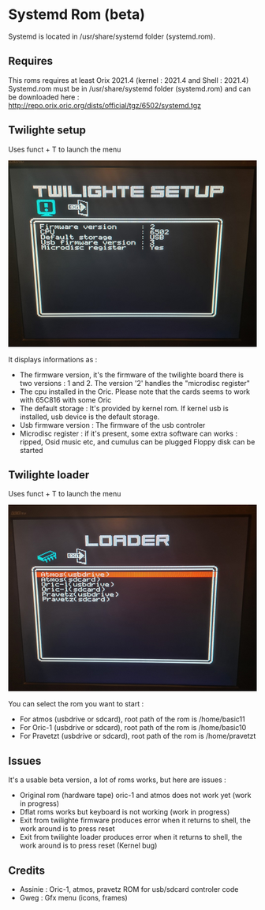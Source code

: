 # Systemd Rom (beta)

Systemd is located in /usr/share/systemd folder (systemd.rom).

## Requires

This roms requires at least Orix 2021.4 (kernel : 2021.4 and Shell : 2021.4)
Systemd.rom must be in /usr/share/systemd folder (systemd.rom) and can be downloaded here : http://repo.orix.oric.org/dists/official/tgz/6502/systemd.tgz

## Twilighte setup

Uses funct + T to launch the menu

![alt text](firmware.jpg "firmware")

It displays informations as :

* The firmware version, it's the firmware of the twilighte board there is two versions : 1 and 2. The version '2' handles the "microdisc register"
* The cpu installed in the Oric. Please note that the cards seems to work with 65C816 with some Oric
* The default storage : It's provided by kernel rom. If kernel usb is installed, usb device is the default storage.
* Usb firmware version : The firmware of the usb controler
* Microdisc register : if it's present, some extra software can works : ripped, Osid music etc, and cumulus can be plugged Floppy disk can be started

## Twilighte loader

Uses funct + T to launch the menu

![alt text](loader.jpg "firmware")

You can select the rom you want to start : 
* For atmos (usbdrive or sdcard), root path of the rom is /home/basic11 
* For Oric-1 (usbdrive or sdcard), root path of the rom is /home/basic10
* For Pravetzt (usbdrive or sdcard), root path of the rom is /home/pravetzt

## Issues

It's a usable beta version, a lot of roms works, but here are issues :

* Original rom (hardware tape) oric-1 and atmos does not work yet (work in progress)
* Dflat roms works but keyboard is not working (work in progress)
* Exit from twilighte firmware produces error when it returns to shell, the work around is to press reset
* Exit from twilighte loader produces error when it returns to shell, the work around is to press reset (Kernel bug)

## Credits

* Assinie : Oric-1, atmos, pravetz ROM for usb/sdcard controler code
* Gweg : Gfx menu (icons, frames)